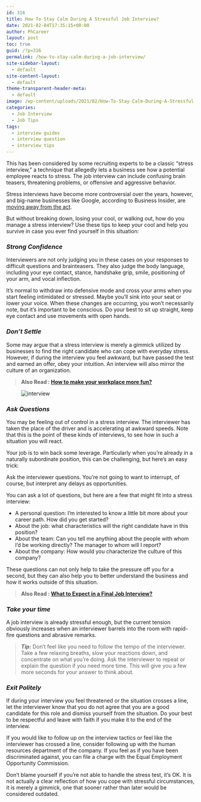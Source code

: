 ```yaml
---
id: 316
title: How To Stay Calm During A Stressful Job Interview?
date: 2021-02-04T17:35:15+00:00
author: PhCareer
layout: post
toc: true
guid: /?p=316
permalink: /how-to-stay-calm-during-a-job-interview/
site-sidebar-layout:
  - default
site-content-layout:
  - default
theme-transparent-header-meta:
  - default
image: /wp-content/uploads/2021/02/How-To-Stay-Calm-During-A-Stressful-Job-Interview.jpg
categories:
  - Job Interview
  - Job Tips
tags:
  - interview guides
  - interview question
  - interview tips
---
```

This has been considered by some recruiting experts to be a classic &#8220;stress interview,&#8221; a technique that allegedly lets a business see how a potential employee reacts to stress. The job interview can include confusing brain teasers, threatening problems, or offensive and aggressive behavior.

Stress interviews have become more controversial over the years, however, and big-name businesses like Google, according to Business Insider, are [moving away from the act](https://www.businessinsider.com/interview-questions-stress-ineffective-2019-2).

But without breaking down, losing your cool, or walking out, how do you manage a stress interview? Use these tips to keep your cool and help you survive in case you ever find yourself in this situation:

### **_Strong Confidence_**

Interviewers are not only judging you in these cases on your responses to difficult questions and brainteasers. They also judge the body language, including your eye contact, stance, handshake grip, smile, positioning of your arm, and vocal inflection.

It&#8217;s normal to withdraw into defensive mode and cross your arms when you start feeling intimidated or stressed. Maybe you&#8217;ll sink into your seat or lower your voice. When these changes are occurring, you won&#8217;t necessarily note, but it&#8217;s important to be conscious. Do your best to sit up straight, keep eye contact and use movements with open hands.

### **_Don&#8217;t Settle_**

Some may argue that a stress interview is merely a gimmick utilized by businesses to find the right candidate who can cope with everyday stress. However, if during the interview you feel awkward, but have passed the test and earned an offer, obey your intuition. An interview will also mirror the culture of an organization.

<blockquote class="wp-block-quote">
  <p>
    <strong>Also Read : <a href="/how-to-make-your-workplace-more-fun/">How to make your workplace more fun?</a></strong>
  </p>
</blockquote>

<figure class="wp-block-image size-large">

<img loading="lazy" width="640" height="360" src="/wp-content/uploads/2021/02/interview.jpg" alt="interview" class="wp-image-318" srcset="/wp-content/uploads/2021/02/interview.jpg 640w, /wp-content/uploads/2021/02/interview-300x169.jpg 300w" sizes="(max-width: 640px) 100vw, 640px" /> </figure> 

### **_Ask Questions_**

You may be feeling out of control in a stress interview. The interviewer has taken the place of the driver and is accelerating at awkward speeds. Note that this is the point of these kinds of interviews, to see how in such a situation you will react.

Your job is to win back some leverage. Particularly when you&#8217;re already in a naturally subordinate position, this can be challenging, but here&#8217;s an easy trick:

Ask the interviewer questions. You&#8217;re not going to want to interrupt, of course, but interpret any delays as opportunities.

You can ask a lot of questions, but here are a few that might fit into a stress interview:

  * A personal question: I&#8217;m interested to know a little bit more about your career path. How did you get started?
  * About the job: what characteristics will the right candidate have in this position?
  * About the team: Can you tell me anything about the people with whom I&#8217;d be working directly? The manager to whom will I report?
  * About the company: How would you characterize the culture of this company?

These questions can not only help to take the pressure off you for a second, but they can also help you to better understand the business and how it works outside of this situation.

<blockquote class="wp-block-quote">
  <p>
    <strong>Also Read : <a href="/what-to-expect-in-a-final-job-interview/">What to Expect in a Final Job Interview?</a></strong>
  </p>
</blockquote>

### **_Take your time_**

A job interview is already stressful enough, but the current tension obviously increases when an interviewer barrels into the room with rapid-fire questions and abrasive remarks.

<blockquote class="wp-block-quote">
  <p>
    <strong><em>Tip:</em></strong> Don&#8217;t feel like you need to follow the tempo of the interviewer. Take a few relaxing breaths, slow your reactions down, and concentrate on what you&#8217;re doing. Ask the interviewer to repeat or explain the question if you need more time. This will give you a few more seconds for your answer to think about.
  </p>
</blockquote>

### **_Exit Politely_**

If during your interview you feel threatened or the situation crosses a line, let the interviewer know that you do not agree that you are a good candidate for this role and dismiss yourself from the situation. Do your best to be respectful and leave with faith if you make it to the end of the interview.

If you would like to follow up on the interview tactics or feel like the interviewer has crossed a line, consider following up with the human resources department of the company. If you feel as if you have been discriminated against, you can file a charge with the Equal Employment Opportunity Commission.

Don&#8217;t blame yourself if you&#8217;re not able to handle the stress test, it&#8217;s OK. It is not actually a clear reflection of how you cope with stressful circumstances, it is merely a gimmick, one that sooner rather than later would be considered outdated.

